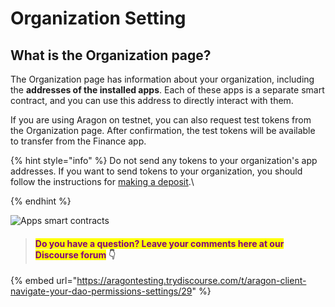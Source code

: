 # Organization Setting

## What is the Organization page?

The Organization page has information about your organization, including the **addresses of the installed apps**. Each of these apps is a separate smart contract, and you can use this address to directly interact with them.

If you are using Aragon on testnet, you can also request test tokens from the Organization page. After confirmation, the test tokens will be available to transfer from the Finance app.

{% hint style="info" %}
Do not send any tokens to your organization's app addresses. If you want to send tokens to your organization, you should follow the instructions for [making a deposit](../what-are-apps/finance-app.md).\

{% endhint %}

![Apps smart contracts](https://d33v4339jhl8k0.cloudfront.net/docs/assets/5c98a4fe0428633d2cf3fcf7/images/5d8a6c8804286364bc8f8165/file-8w15BGoHek.png)



> #### <mark style="color:purple;">Do you have a question? Leave your comments here at our Discourse forum</mark> 👇

{% embed url="https://aragontesting.trydiscourse.com/t/aragon-client-navigate-your-dao-permissions-settings/29" %}
